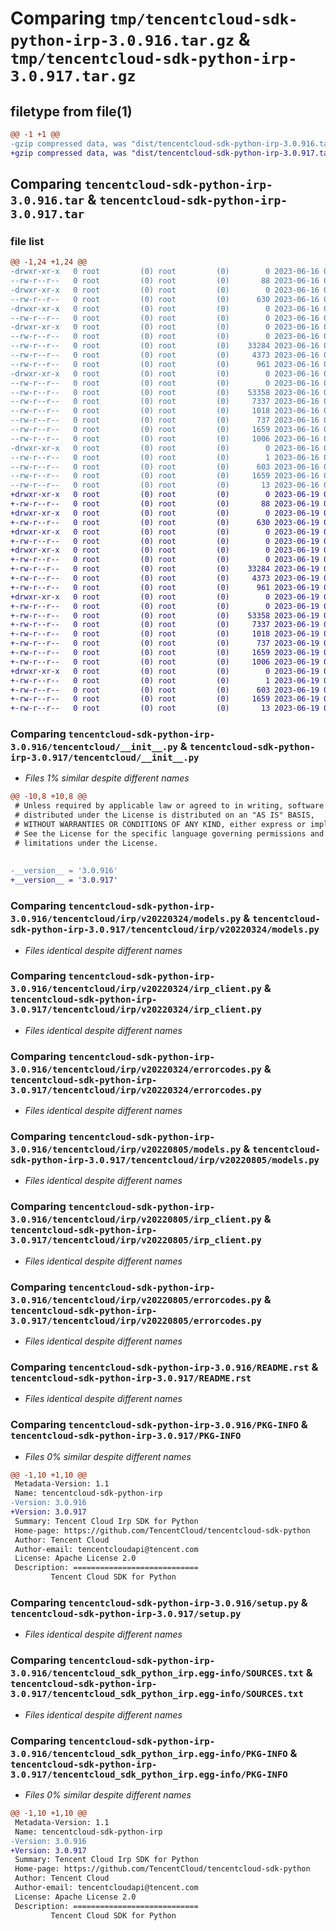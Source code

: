 # Comparing `tmp/tencentcloud-sdk-python-irp-3.0.916.tar.gz` & `tmp/tencentcloud-sdk-python-irp-3.0.917.tar.gz`

## filetype from file(1)

```diff
@@ -1 +1 @@
-gzip compressed data, was "dist/tencentcloud-sdk-python-irp-3.0.916.tar", last modified: Fri Jun 16 00:36:18 2023, max compression
+gzip compressed data, was "dist/tencentcloud-sdk-python-irp-3.0.917.tar", last modified: Mon Jun 19 00:28:06 2023, max compression
```

## Comparing `tencentcloud-sdk-python-irp-3.0.916.tar` & `tencentcloud-sdk-python-irp-3.0.917.tar`

### file list

```diff
@@ -1,24 +1,24 @@
-drwxr-xr-x   0 root         (0) root         (0)        0 2023-06-16 00:36:18.000000 tencentcloud-sdk-python-irp-3.0.916/
--rw-r--r--   0 root         (0) root         (0)       88 2023-06-16 00:36:18.000000 tencentcloud-sdk-python-irp-3.0.916/setup.cfg
-drwxr-xr-x   0 root         (0) root         (0)        0 2023-06-16 00:36:18.000000 tencentcloud-sdk-python-irp-3.0.916/tencentcloud/
--rw-r--r--   0 root         (0) root         (0)      630 2023-06-16 00:36:18.000000 tencentcloud-sdk-python-irp-3.0.916/tencentcloud/__init__.py
-drwxr-xr-x   0 root         (0) root         (0)        0 2023-06-16 00:36:18.000000 tencentcloud-sdk-python-irp-3.0.916/tencentcloud/irp/
--rw-r--r--   0 root         (0) root         (0)        0 2023-06-16 00:36:18.000000 tencentcloud-sdk-python-irp-3.0.916/tencentcloud/irp/__init__.py
-drwxr-xr-x   0 root         (0) root         (0)        0 2023-06-16 00:36:18.000000 tencentcloud-sdk-python-irp-3.0.916/tencentcloud/irp/v20220324/
--rw-r--r--   0 root         (0) root         (0)        0 2023-06-16 00:36:18.000000 tencentcloud-sdk-python-irp-3.0.916/tencentcloud/irp/v20220324/__init__.py
--rw-r--r--   0 root         (0) root         (0)    33284 2023-06-16 00:36:18.000000 tencentcloud-sdk-python-irp-3.0.916/tencentcloud/irp/v20220324/models.py
--rw-r--r--   0 root         (0) root         (0)     4373 2023-06-16 00:36:18.000000 tencentcloud-sdk-python-irp-3.0.916/tencentcloud/irp/v20220324/irp_client.py
--rw-r--r--   0 root         (0) root         (0)      961 2023-06-16 00:36:18.000000 tencentcloud-sdk-python-irp-3.0.916/tencentcloud/irp/v20220324/errorcodes.py
-drwxr-xr-x   0 root         (0) root         (0)        0 2023-06-16 00:36:18.000000 tencentcloud-sdk-python-irp-3.0.916/tencentcloud/irp/v20220805/
--rw-r--r--   0 root         (0) root         (0)        0 2023-06-16 00:36:18.000000 tencentcloud-sdk-python-irp-3.0.916/tencentcloud/irp/v20220805/__init__.py
--rw-r--r--   0 root         (0) root         (0)    53358 2023-06-16 00:36:18.000000 tencentcloud-sdk-python-irp-3.0.916/tencentcloud/irp/v20220805/models.py
--rw-r--r--   0 root         (0) root         (0)     7337 2023-06-16 00:36:18.000000 tencentcloud-sdk-python-irp-3.0.916/tencentcloud/irp/v20220805/irp_client.py
--rw-r--r--   0 root         (0) root         (0)     1018 2023-06-16 00:36:18.000000 tencentcloud-sdk-python-irp-3.0.916/tencentcloud/irp/v20220805/errorcodes.py
--rw-r--r--   0 root         (0) root         (0)      737 2023-06-16 00:36:18.000000 tencentcloud-sdk-python-irp-3.0.916/README.rst
--rw-r--r--   0 root         (0) root         (0)     1659 2023-06-16 00:36:18.000000 tencentcloud-sdk-python-irp-3.0.916/PKG-INFO
--rw-r--r--   0 root         (0) root         (0)     1006 2023-06-16 00:36:18.000000 tencentcloud-sdk-python-irp-3.0.916/setup.py
-drwxr-xr-x   0 root         (0) root         (0)        0 2023-06-16 00:36:18.000000 tencentcloud-sdk-python-irp-3.0.916/tencentcloud_sdk_python_irp.egg-info/
--rw-r--r--   0 root         (0) root         (0)        1 2023-06-16 00:36:18.000000 tencentcloud-sdk-python-irp-3.0.916/tencentcloud_sdk_python_irp.egg-info/dependency_links.txt
--rw-r--r--   0 root         (0) root         (0)      603 2023-06-16 00:36:18.000000 tencentcloud-sdk-python-irp-3.0.916/tencentcloud_sdk_python_irp.egg-info/SOURCES.txt
--rw-r--r--   0 root         (0) root         (0)     1659 2023-06-16 00:36:18.000000 tencentcloud-sdk-python-irp-3.0.916/tencentcloud_sdk_python_irp.egg-info/PKG-INFO
--rw-r--r--   0 root         (0) root         (0)       13 2023-06-16 00:36:18.000000 tencentcloud-sdk-python-irp-3.0.916/tencentcloud_sdk_python_irp.egg-info/top_level.txt
+drwxr-xr-x   0 root         (0) root         (0)        0 2023-06-19 00:28:06.000000 tencentcloud-sdk-python-irp-3.0.917/
+-rw-r--r--   0 root         (0) root         (0)       88 2023-06-19 00:28:06.000000 tencentcloud-sdk-python-irp-3.0.917/setup.cfg
+drwxr-xr-x   0 root         (0) root         (0)        0 2023-06-19 00:28:06.000000 tencentcloud-sdk-python-irp-3.0.917/tencentcloud/
+-rw-r--r--   0 root         (0) root         (0)      630 2023-06-19 00:28:06.000000 tencentcloud-sdk-python-irp-3.0.917/tencentcloud/__init__.py
+drwxr-xr-x   0 root         (0) root         (0)        0 2023-06-19 00:28:06.000000 tencentcloud-sdk-python-irp-3.0.917/tencentcloud/irp/
+-rw-r--r--   0 root         (0) root         (0)        0 2023-06-19 00:28:06.000000 tencentcloud-sdk-python-irp-3.0.917/tencentcloud/irp/__init__.py
+drwxr-xr-x   0 root         (0) root         (0)        0 2023-06-19 00:28:06.000000 tencentcloud-sdk-python-irp-3.0.917/tencentcloud/irp/v20220324/
+-rw-r--r--   0 root         (0) root         (0)        0 2023-06-19 00:28:06.000000 tencentcloud-sdk-python-irp-3.0.917/tencentcloud/irp/v20220324/__init__.py
+-rw-r--r--   0 root         (0) root         (0)    33284 2023-06-19 00:28:06.000000 tencentcloud-sdk-python-irp-3.0.917/tencentcloud/irp/v20220324/models.py
+-rw-r--r--   0 root         (0) root         (0)     4373 2023-06-19 00:28:06.000000 tencentcloud-sdk-python-irp-3.0.917/tencentcloud/irp/v20220324/irp_client.py
+-rw-r--r--   0 root         (0) root         (0)      961 2023-06-19 00:28:06.000000 tencentcloud-sdk-python-irp-3.0.917/tencentcloud/irp/v20220324/errorcodes.py
+drwxr-xr-x   0 root         (0) root         (0)        0 2023-06-19 00:28:06.000000 tencentcloud-sdk-python-irp-3.0.917/tencentcloud/irp/v20220805/
+-rw-r--r--   0 root         (0) root         (0)        0 2023-06-19 00:28:06.000000 tencentcloud-sdk-python-irp-3.0.917/tencentcloud/irp/v20220805/__init__.py
+-rw-r--r--   0 root         (0) root         (0)    53358 2023-06-19 00:28:06.000000 tencentcloud-sdk-python-irp-3.0.917/tencentcloud/irp/v20220805/models.py
+-rw-r--r--   0 root         (0) root         (0)     7337 2023-06-19 00:28:06.000000 tencentcloud-sdk-python-irp-3.0.917/tencentcloud/irp/v20220805/irp_client.py
+-rw-r--r--   0 root         (0) root         (0)     1018 2023-06-19 00:28:06.000000 tencentcloud-sdk-python-irp-3.0.917/tencentcloud/irp/v20220805/errorcodes.py
+-rw-r--r--   0 root         (0) root         (0)      737 2023-06-19 00:28:06.000000 tencentcloud-sdk-python-irp-3.0.917/README.rst
+-rw-r--r--   0 root         (0) root         (0)     1659 2023-06-19 00:28:06.000000 tencentcloud-sdk-python-irp-3.0.917/PKG-INFO
+-rw-r--r--   0 root         (0) root         (0)     1006 2023-06-19 00:28:06.000000 tencentcloud-sdk-python-irp-3.0.917/setup.py
+drwxr-xr-x   0 root         (0) root         (0)        0 2023-06-19 00:28:06.000000 tencentcloud-sdk-python-irp-3.0.917/tencentcloud_sdk_python_irp.egg-info/
+-rw-r--r--   0 root         (0) root         (0)        1 2023-06-19 00:28:06.000000 tencentcloud-sdk-python-irp-3.0.917/tencentcloud_sdk_python_irp.egg-info/dependency_links.txt
+-rw-r--r--   0 root         (0) root         (0)      603 2023-06-19 00:28:06.000000 tencentcloud-sdk-python-irp-3.0.917/tencentcloud_sdk_python_irp.egg-info/SOURCES.txt
+-rw-r--r--   0 root         (0) root         (0)     1659 2023-06-19 00:28:06.000000 tencentcloud-sdk-python-irp-3.0.917/tencentcloud_sdk_python_irp.egg-info/PKG-INFO
+-rw-r--r--   0 root         (0) root         (0)       13 2023-06-19 00:28:06.000000 tencentcloud-sdk-python-irp-3.0.917/tencentcloud_sdk_python_irp.egg-info/top_level.txt
```

### Comparing `tencentcloud-sdk-python-irp-3.0.916/tencentcloud/__init__.py` & `tencentcloud-sdk-python-irp-3.0.917/tencentcloud/__init__.py`

 * *Files 1% similar despite different names*

```diff
@@ -10,8 +10,8 @@
 # Unless required by applicable law or agreed to in writing, software
 # distributed under the License is distributed on an "AS IS" BASIS,
 # WITHOUT WARRANTIES OR CONDITIONS OF ANY KIND, either express or implied.
 # See the License for the specific language governing permissions and
 # limitations under the License.
 
 
-__version__ = '3.0.916'
+__version__ = '3.0.917'
```

### Comparing `tencentcloud-sdk-python-irp-3.0.916/tencentcloud/irp/v20220324/models.py` & `tencentcloud-sdk-python-irp-3.0.917/tencentcloud/irp/v20220324/models.py`

 * *Files identical despite different names*

### Comparing `tencentcloud-sdk-python-irp-3.0.916/tencentcloud/irp/v20220324/irp_client.py` & `tencentcloud-sdk-python-irp-3.0.917/tencentcloud/irp/v20220324/irp_client.py`

 * *Files identical despite different names*

### Comparing `tencentcloud-sdk-python-irp-3.0.916/tencentcloud/irp/v20220324/errorcodes.py` & `tencentcloud-sdk-python-irp-3.0.917/tencentcloud/irp/v20220324/errorcodes.py`

 * *Files identical despite different names*

### Comparing `tencentcloud-sdk-python-irp-3.0.916/tencentcloud/irp/v20220805/models.py` & `tencentcloud-sdk-python-irp-3.0.917/tencentcloud/irp/v20220805/models.py`

 * *Files identical despite different names*

### Comparing `tencentcloud-sdk-python-irp-3.0.916/tencentcloud/irp/v20220805/irp_client.py` & `tencentcloud-sdk-python-irp-3.0.917/tencentcloud/irp/v20220805/irp_client.py`

 * *Files identical despite different names*

### Comparing `tencentcloud-sdk-python-irp-3.0.916/tencentcloud/irp/v20220805/errorcodes.py` & `tencentcloud-sdk-python-irp-3.0.917/tencentcloud/irp/v20220805/errorcodes.py`

 * *Files identical despite different names*

### Comparing `tencentcloud-sdk-python-irp-3.0.916/README.rst` & `tencentcloud-sdk-python-irp-3.0.917/README.rst`

 * *Files identical despite different names*

### Comparing `tencentcloud-sdk-python-irp-3.0.916/PKG-INFO` & `tencentcloud-sdk-python-irp-3.0.917/PKG-INFO`

 * *Files 0% similar despite different names*

```diff
@@ -1,10 +1,10 @@
 Metadata-Version: 1.1
 Name: tencentcloud-sdk-python-irp
-Version: 3.0.916
+Version: 3.0.917
 Summary: Tencent Cloud Irp SDK for Python
 Home-page: https://github.com/TencentCloud/tencentcloud-sdk-python
 Author: Tencent Cloud
 Author-email: tencentcloudapi@tencent.com
 License: Apache License 2.0
 Description: ============================
         Tencent Cloud SDK for Python
```

### Comparing `tencentcloud-sdk-python-irp-3.0.916/setup.py` & `tencentcloud-sdk-python-irp-3.0.917/setup.py`

 * *Files identical despite different names*

### Comparing `tencentcloud-sdk-python-irp-3.0.916/tencentcloud_sdk_python_irp.egg-info/SOURCES.txt` & `tencentcloud-sdk-python-irp-3.0.917/tencentcloud_sdk_python_irp.egg-info/SOURCES.txt`

 * *Files identical despite different names*

### Comparing `tencentcloud-sdk-python-irp-3.0.916/tencentcloud_sdk_python_irp.egg-info/PKG-INFO` & `tencentcloud-sdk-python-irp-3.0.917/tencentcloud_sdk_python_irp.egg-info/PKG-INFO`

 * *Files 0% similar despite different names*

```diff
@@ -1,10 +1,10 @@
 Metadata-Version: 1.1
 Name: tencentcloud-sdk-python-irp
-Version: 3.0.916
+Version: 3.0.917
 Summary: Tencent Cloud Irp SDK for Python
 Home-page: https://github.com/TencentCloud/tencentcloud-sdk-python
 Author: Tencent Cloud
 Author-email: tencentcloudapi@tencent.com
 License: Apache License 2.0
 Description: ============================
         Tencent Cloud SDK for Python
```

